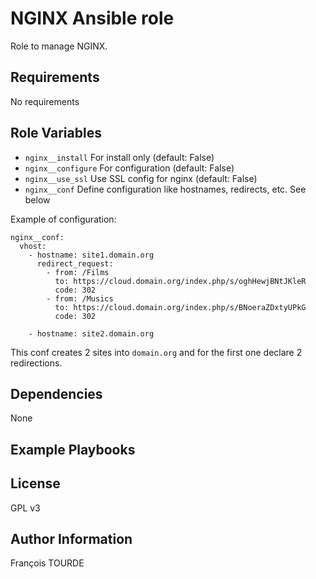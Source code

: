 NGINX Ansible role
==================

Role to manage NGINX.

Requirements
------------

No requirements

Role Variables
--------------

* `nginx__install` For install only (default: False)
* `nginx__configure` For configuration  (default: False)
* `nginx__use_ssl` Use SSL config for nginx  (default: False)
* `nginx__conf` Define configuration like hostnames, redirects, etc. See below

Example of configuration:

```
nginx__conf:
  vhost:
    - hostname: site1.domain.org
      redirect_request:
        - from: /Films
          to: https://cloud.domain.org/index.php/s/oghHewjBNtJKleR
          code: 302
        - from: /Musics
          to: https://cloud.domain.org/index.php/s/BNoeraZDxtyUPkG
          code: 302

    - hostname: site2.domain.org
```

This conf creates 2 sites into `domain.org` and for the first one declare 2 redirections.


Dependencies
------------

None

Example Playbooks
-----------------

License
-------

GPL v3

Author Information
------------------

François TOURDE
